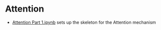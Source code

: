 # Attention

- [Attention Part 1.ipynb](https://github.com/srijanie03/LLMs-from-scratch/blob/main/Attention/Attention%20Part%201.ipynb) sets up the skeleton for the Attention mechanism
